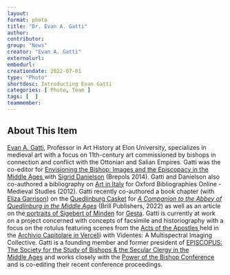 ```yaml
---
layout: 
format: photo
title: "Dr. Evan A. Gatti"
author: 
contributor: 
group: "News"
creator: "Evan A. Gatti"
externalurl: 
embedurl: 
creationdate: 2022-07-01
type: "Photo"
shortdesc: Introducting Evan Gatti
categories: [ Photo, Team ]
tags: [  ]
teammember: 
---
```

## About This Item
<a href="http://www.elon.edu/directories/profile/?user=egatti">Evan A. Gatti</a>, Professor in Art History at Elon University, specializes in medieval art with a focus on 11th-century art commissioned by bishops in connection&nbsp;and&nbsp;conflict with the Ottonian and Salian Empires.&nbsp;Gatti was the co-editor for <a href="http://www.brepols.net/Pages/ShowProduct.aspx?prod_id=IS-9782503547992-1">Envisioning&nbsp;the Bishop:&nbsp;Images and the Episcopacy in the Middle Ages </a>with&nbsp;<a href="http://www.brepols.net/Pages/ShowAuthor.aspx?lid=152644" id="ProductDisplay1_crhsBehindTitleEDVZ_rptCRH_ctl01_hplCRH">Sigrid Danielson</a>&nbsp;(Brepols 2014). Gatti and Danielson also co-authored a bibliography on <a href="https://www.oxfordbibliographies.com/view/document/obo-9780195396584/obo-9780195396584-0120.xml?rskey=pqyH4Q&amp;result=2&amp;q=medieval italy #firstMatch">Art in Italy</a> for&nbsp;Oxford Bibliographies Online - Medieval Studies&nbsp;(2012). Gatti&nbsp;recently co-authored a book chapter (with <a href="https://www.middlebury.edu/academics/harc/faculty/node/235031">Eliza Garrison</a>) on the <a href="https://brill.com/display/book/9789004527492/BP000020.xml">Quedlinburg Casket</a>&nbsp;for <em><a href="https://brill.com/display/title/32442?rskey=RdRbs2&amp;result=1">A Companion to the Abbey of Quedlinburg in the Middle Ages</a></em> (Brill Publishers, 2022) as well as&nbsp;an article on the<a href="https://www.journals.uchicago.edu/doi/10.1086/720747"> portraits of Sigebert of Minden</a> for&nbsp;<a href="https://www.medievalart.org/gesta">Gesta</a>. Gatti&nbsp;is currently at work on a project concerned with concepts of facsimile and&nbsp;historiography with a focus on the&nbsp;rotulus featuring scenes from the <a href="https://artsandculture.google.com/asset/scroll-with-acts-of-apostles-local-scriptorium/hQFDHOjLkYNUZg">Acts of the Apostles </a>held in the <a href="http://tesorodelduomovc.it/biblioteca-archivio-capitolare/">Archivio Capitolare in Vercell</a>i with Videntes:&nbsp;A Multispectral Imaging Collective. Gatti is a founding member and former&nbsp;president of <a href="http://episcopus.org/">EPISCOPUS: The Society for the Study of Bishops &amp; the Secular Clergy in the Middle&nbsp;Ages</a> and&nbsp;works closely with the <a href="http://powerofthebishop.blogspot.com/">Power of the Bishop&nbsp;Conference </a>and is co-editing their recent conference&nbsp;proceedings.
